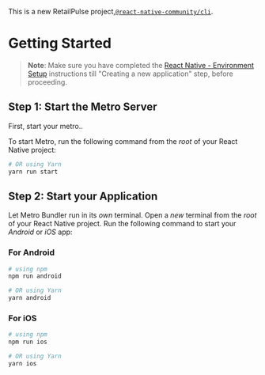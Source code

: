 This is a new RetailPulse project,[`@react-native-community/cli`]([https://github.com/react-native-community/cli](https://kiranaclub.notion.site/Retail-Pulse-React-Native-Assignment-7a5e975c2a1e431f888372643d27f85c)).

# Getting Started

>**Note**: Make sure you have completed the [React Native - Environment Setup](https://reactnative.dev/docs/environment-setup) instructions till "Creating a new application" step, before proceeding.

## Step 1: Start the Metro Server

First, start your metro..

To start Metro, run the following command from the _root_ of your React Native project:

```bash
# OR using Yarn
yarn run start
```

## Step 2: Start your Application

Let Metro Bundler run in its _own_ terminal. Open a _new_ terminal from the _root_ of your React Native project. Run the following command to start your _Android_ or _iOS_ app:

### For Android

```bash
# using npm
npm run android

# OR using Yarn
yarn android
```

### For iOS

```bash
# using npm
npm run ios

# OR using Yarn
yarn ios
```


